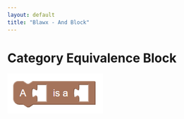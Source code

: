 ```yaml
---
layout: default
title: "Blawx - And Block"
---
```

# Category Equivalence Block
![category equivalence block](../img/category_equivalence.png "Category Equivalence Block")